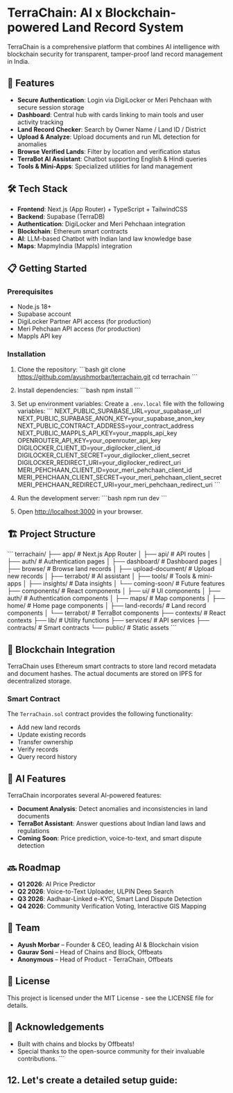 # TerraChain: AI x Blockchain-powered Land Record System

TerraChain is a comprehensive platform that combines AI intelligence with blockchain security for transparent, tamper-proof land record management in India.

## 🚀 Features

- **Secure Authentication**: Login via DigiLocker or Meri Pehchaan with secure session storage
- **Dashboard**: Central hub with cards linking to main tools and user activity tracking
- **Land Record Checker**: Search by Owner Name / Land ID / District
- **Upload & Analyze**: Upload documents and run ML detection for anomalies
- **Browse Verified Lands**: Filter by location and verification status
- **TerraBot AI Assistant**: Chatbot supporting English & Hindi queries
- **Tools & Mini-Apps**: Specialized utilities for land management

## 🛠️ Tech Stack

- **Frontend**: Next.js (App Router) + TypeScript + TailwindCSS
- **Backend**: Supabase (TerraDB)
- **Authentication**: DigiLocker and Meri Pehchaan integration
- **Blockchain**: Ethereum smart contracts
- **AI**: LLM-based Chatbot with Indian land law knowledge base
- **Maps**: MapmyIndia (Mappls) integration

## 📋 Getting Started

### Prerequisites

- Node.js 18+
- Supabase account
- DigiLocker Partner API access (for production)
- Meri Pehchaan API access (for production)
- Mappls API key

### Installation

1. Clone the repository:
   \`\`\`bash
   git clone https://github.com/ayushmorbar/terrachain.git
   cd terrachain
   \`\`\`

2. Install dependencies:
   \`\`\`bash
   npm install
   \`\`\`

3. Set up environment variables:
   Create a `.env.local` file with the following variables:
   \`\`\`
   NEXT_PUBLIC_SUPABASE_URL=your_supabase_url
   NEXT_PUBLIC_SUPABASE_ANON_KEY=your_supabase_anon_key
   NEXT_PUBLIC_CONTRACT_ADDRESS=your_contract_address
   NEXT_PUBLIC_MAPPLS_API_KEY=your_mappls_api_key
   OPENROUTER_API_KEY=your_openrouter_api_key
   DIGILOCKER_CLIENT_ID=your_digilocker_client_id
   DIGILOCKER_CLIENT_SECRET=your_digilocker_client_secret
   DIGILOCKER_REDIRECT_URI=your_digilocker_redirect_uri
   MERI_PEHCHAAN_CLIENT_ID=your_meri_pehchaan_client_id
   MERI_PEHCHAAN_CLIENT_SECRET=your_meri_pehchaan_client_secret
   MERI_PEHCHAAN_REDIRECT_URI=your_meri_pehchaan_redirect_uri
   \`\`\`

4. Run the development server:
   \`\`\`bash
   npm run dev
   \`\`\`

5. Open [http://localhost:3000](http://localhost:3000) in your browser.

## 🏗️ Project Structure

\`\`\`
terrachain/
├── app/                  # Next.js App Router
│   ├── api/              # API routes
│   ├── auth/             # Authentication pages
│   ├── dashboard/        # Dashboard pages
│   ├── browse/           # Browse land records
│   ├── upload-document/  # Upload new records
│   ├── terrabot/         # AI assistant
│   ├── tools/            # Tools & mini-apps
│   ├── insights/         # Data insights
│   └── coming-soon/      # Future features
├── components/           # React components
│   ├── ui/               # UI components
│   ├── auth/             # Authentication components
│   ├── maps/             # Map components
│   ├── home/             # Home page components
│   ├── land-records/     # Land record components
│   └── terrabot/         # TerraBot components
├── contexts/             # React contexts
├── lib/                  # Utility functions
├── services/             # API services
├── contracts/            # Smart contracts
└── public/               # Static assets
\`\`\`

## 🔄 Blockchain Integration

TerraChain uses Ethereum smart contracts to store land record metadata and document hashes. The actual documents are stored on IPFS for decentralized storage.

### Smart Contract

The `TerraChain.sol` contract provides the following functionality:

- Add new land records
- Update existing records
- Transfer ownership
- Verify records
- Query record history

## 🤖 AI Features

TerraChain incorporates several AI-powered features:

- **Document Analysis**: Detect anomalies and inconsistencies in land documents
- **TerraBot Assistant**: Answer questions about Indian land laws and regulations
- **Coming Soon**: Price prediction, voice-to-text, and smart dispute detection

## 🔜 Roadmap

- **Q1 2026**: AI Price Predictor
- **Q2 2026**: Voice-to-Text Uploader, ULPIN Deep Search
- **Q3 2026**: Aadhaar-Linked e-KYC, Smart Land Dispute Detection
- **Q4 2026**: Community Verification Voting, Interactive GIS Mapping

## 👥 Team

- **Ayush Morbar** – Founder & CEO, leading AI & Blockchain vision
- **Gaurav Soni** – Head of Chains and Block, Offbeats
- **Anonymous** – Head of Product - TerraChain, Offbeats

## 📄 License

This project is licensed under the MIT License - see the LICENSE file for details.

## 🙏 Acknowledgements

- Built with chains and blocks by Offbeats!
- Special thanks to the open-source community for their invaluable contributions.
\`\`\`

## 12. Let's create a detailed setup guide:
